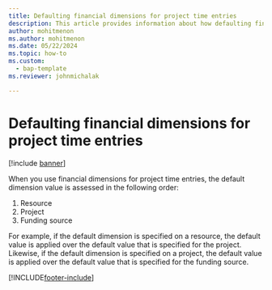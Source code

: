 ```yaml
---
title: Defaulting financial dimensions for project time entries
description: This article provides information about how defaulting financial dimensions are applied to time entries.
author: mohitmenon
ms.author: mohitmenon
ms.date: 05/22/2024
ms.topic: how-to
ms.custom: 
  - bap-template
ms.reviewer: johnmichalak

---
```


# Defaulting financial dimensions for project time entries

[!include [banner](../includes/banner.md)]

When you use financial dimensions for project time entries, the default dimension value is assessed in the following order:

1. Resource
2. Project
3. Funding source

For example, if the default dimension is specified on a resource, the default value is applied over the default value that is specified for the project. Likewise, if the default dimension is specified on a project, the default value is applied over the default value that is specified for the funding source.

[!INCLUDE[footer-include](../includes/footer-banner.md)]
